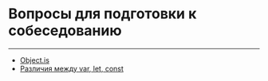 # Вопросы для подготовки к собеседованию
____

- [Object.is](/questions/Object/Object..is.md)
- [Различия между var, let, const]()